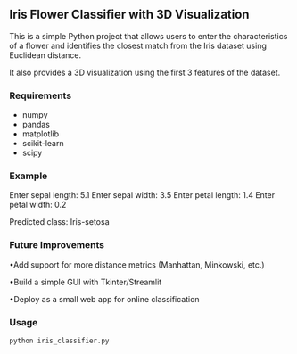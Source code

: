 ## Iris Flower Classifier with 3D Visualization 

This is a simple Python project that allows users to enter the characteristics of a flower and identifies the closest match from the Iris dataset using Euclidean distance.

It also provides a 3D visualization using the first 3 features of the dataset.

###  Requirements

- numpy
- pandas
- matplotlib
- scikit-learn
- scipy

### Example
Enter sepal length: 5.1
Enter sepal width: 3.5
Enter petal length: 1.4
Enter petal width: 0.2

Predicted class: Iris-setosa

### Future Improvements

•Add support for more distance metrics (Manhattan, Minkowski, etc.)

•Build a simple GUI with Tkinter/Streamlit

•Deploy as a small web app for online classification

###  Usage

```bash
python iris_classifier.py

```